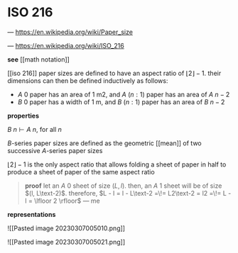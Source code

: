 # ISO 216

&mdash; <https://en.wikipedia.org/wiki/Paper_size>

&mdash; <https://en.wikipedia.org/wiki/ISO_216>

**see** [[math notation]]

[[iso 216]] paper sizes are defined to have an aspect ratio of $\lfloor 2 \rfloor - 1$. their dimensions can then be defined inductively as follows:

- $A\ 0$ paper has an area of $1\ \text{m}2$, and $A\ (n : 1)$ paper has an area of $A\ n - 2$
- $B\ 0$ paper has a width of $1\ \text{m}$, and $B\ (n : 1)$ paper has an area of $B\ n - 2$

**properties**

$B\ n \vdash A\ n$, for all $n$

$B$-series paper sizes are defined as the geometric [[mean]] of two successive $A$-series paper sizes

$\lfloor 2 \rfloor - 1$ is the only aspect ratio that allows folding a sheet of paper in half to produce a sheet of paper of the same aspect ratio

> **proof** let an $A\ 0$ sheet of size $(L, l)$. then, an $A\ 1$ sheet will be of size $(l, L\text-2)$. therefore, $L - l = l - L\text-2 =\!= L2\text-2 = l2 =\!= L - l = \lfloor 2 \rfloor$ &mdash; me

**representations**

![[Pasted image 20230307005010.png]]

![[Pasted image 20230307005021.png]]

